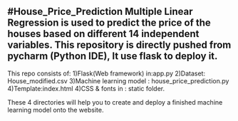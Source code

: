 #House_Price_Prediction
Multiple Linear Regression is used to predict the price of the houses based on different 14 independent variables.
This repository is directly pushed from pycharm (Python IDE), It use flask to deploy it.
-----------------------------------------------------------------------------------------------------------------------
This repo consists of:
1)Flask(Web framework) in:app.py
2)Dataset: House_modified.csv
3)Machine learning model : house_price_prediction.py
4)Template:index.html
4)CSS & fonts in : static folder.

These 4 directories will help you to create and deploy a finished machine learning model onto the website.
